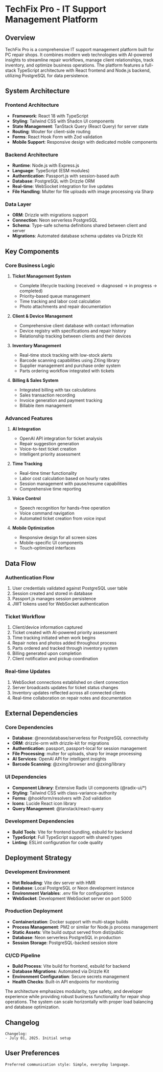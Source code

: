 # TechFix Pro - IT Support Management Platform

## Overview

TechFix Pro is a comprehensive IT support management platform built for PC repair shops. It combines modern web technologies with AI-powered insights to streamline repair workflows, manage client relationships, track inventory, and optimize business operations. The platform features a full-stack TypeScript architecture with React frontend and Node.js backend, utilizing PostgreSQL for data persistence.

## System Architecture

### Frontend Architecture
- **Framework**: React 18 with TypeScript
- **Styling**: Tailwind CSS with Shadcn UI components
- **State Management**: TanStack Query (React Query) for server state
- **Routing**: Wouter for client-side routing
- **Forms**: React Hook Form with Zod validation
- **Mobile Support**: Responsive design with dedicated mobile components

### Backend Architecture
- **Runtime**: Node.js with Express.js
- **Language**: TypeScript (ESM modules)
- **Authentication**: Passport.js with session-based auth
- **Database**: PostgreSQL with Drizzle ORM
- **Real-time**: WebSocket integration for live updates
- **File Handling**: Multer for file uploads with image processing via Sharp

### Data Layer
- **ORM**: Drizzle with migrations support
- **Connection**: Neon serverless PostgreSQL
- **Schema**: Type-safe schema definitions shared between client and server
- **Migrations**: Automated database schema updates via Drizzle Kit

## Key Components

### Core Business Logic
1. **Ticket Management System**
   - Complete lifecycle tracking (received → diagnosed → in progress → completed)
   - Priority-based queue management
   - Time tracking and labor cost calculation
   - Photo attachments and repair documentation

2. **Client & Device Management**
   - Comprehensive client database with contact information
   - Device registry with specifications and repair history
   - Relationship tracking between clients and their devices

3. **Inventory Management**
   - Real-time stock tracking with low-stock alerts
   - Barcode scanning capabilities using ZXing library
   - Supplier management and purchase order system
   - Parts ordering workflow integrated with tickets

4. **Billing & Sales System**
   - Integrated billing with tax calculations
   - Sales transaction recording
   - Invoice generation and payment tracking
   - Billable item management

### Advanced Features
1. **AI Integration**
   - OpenAI API integration for ticket analysis
   - Repair suggestion generation
   - Voice-to-text ticket creation
   - Intelligent priority assessment

2. **Time Tracking**
   - Real-time timer functionality
   - Labor cost calculation based on hourly rates
   - Session management with pause/resume capabilities
   - Comprehensive time reporting

3. **Voice Control**
   - Speech recognition for hands-free operation
   - Voice command navigation
   - Automated ticket creation from voice input

4. **Mobile Optimization**
   - Responsive design for all screen sizes
   - Mobile-specific UI components
   - Touch-optimized interfaces

## Data Flow

### Authentication Flow
1. User credentials validated against PostgreSQL user table
2. Session created and stored in database
3. Passport.js manages session persistence
4. JWT tokens used for WebSocket authentication

### Ticket Workflow
1. Client/device information captured
2. Ticket created with AI-powered priority assessment
3. Time tracking initiated when work begins
4. Repair notes and photos added throughout process
5. Parts ordered and tracked through inventory system
6. Billing generated upon completion
7. Client notification and pickup coordination

### Real-time Updates
1. WebSocket connections established on client connection
2. Server broadcasts updates for ticket status changes
3. Inventory updates reflected across all connected clients
4. Real-time collaboration on repair notes and documentation

## External Dependencies

### Core Dependencies
- **Database**: @neondatabase/serverless for PostgreSQL connectivity
- **ORM**: drizzle-orm with drizzle-kit for migrations
- **Authentication**: passport, passport-local for session management
- **File Processing**: multer for uploads, sharp for image processing
- **AI Services**: OpenAI API for intelligent insights
- **Barcode Scanning**: @zxing/browser and @zxing/library

### UI Dependencies
- **Component Library**: Extensive Radix UI components (@radix-ui/*)
- **Styling**: Tailwind CSS with class-variance-authority
- **Forms**: @hookform/resolvers with Zod validation
- **Icons**: Lucide React icon library
- **Query Management**: @tanstack/react-query

### Development Dependencies
- **Build Tools**: Vite for frontend bundling, esbuild for backend
- **TypeScript**: Full TypeScript support with shared types
- **Linting**: ESLint configuration for code quality

## Deployment Strategy

### Development Environment
- **Hot Reloading**: Vite dev server with HMR
- **Database**: Local PostgreSQL or Neon development instance
- **Environment Variables**: .env file for configuration
- **WebSocket**: Development WebSocket server on port 5000

### Production Deployment
- **Containerization**: Docker support with multi-stage builds
- **Process Management**: PM2 or similar for Node.js process management
- **Static Assets**: Vite build output served from dist/public
- **Database**: Neon serverless PostgreSQL in production
- **Session Storage**: PostgreSQL-backed session store

### CI/CD Pipeline
- **Build Process**: Vite build for frontend, esbuild for backend
- **Database Migrations**: Automated via Drizzle Kit
- **Environment Configuration**: Secure secrets management
- **Health Checks**: Built-in API endpoints for monitoring

The architecture emphasizes modularity, type safety, and developer experience while providing robust business functionality for repair shop operations. The system can scale horizontally with proper load balancing and database optimization.

## Changelog
```
Changelog:
- July 01, 2025. Initial setup
```

## User Preferences
```
Preferred communication style: Simple, everyday language.
```